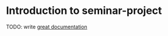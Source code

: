 # Introduction to seminar-project

TODO: write [great documentation](http://jacobian.org/writing/what-to-write/)
